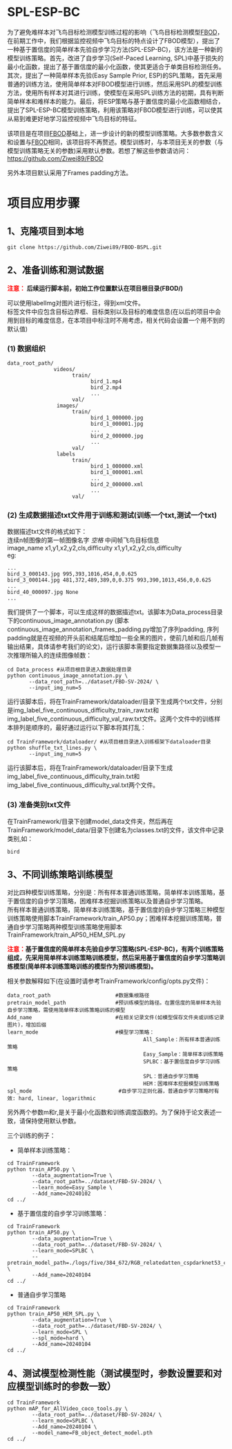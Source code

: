 # SPL-ESP-BC
为了避免难样本对飞鸟目标检测模型训练过程的影响（飞鸟目标检测模型[FBOD](https://github.com/Ziwei89/FBOD)，在前期工作中，我们根据监控视频中飞鸟目标的特点设计了FBOD模型），提出了一种基于置信度的简单样本先验自步学习方法(SPL-ESP-BC)，该方法是一种新的模型训练策略。首先，改进了自步学习(Self-Paced Learning, SPL)中基于损失的最小化函数，提出了基于置信度的最小化函数，使其更适合于单类目标检测任务。其次，提出了一种简单样本先验(Easy Sample Prior, ESP)的SPL策略，首先采用普通的训练方法，使用简单样本对FBOD模型进行训练，然后采用SPL的模型训练方法，使用所有样本对其进行训练，使模型在采用SPL训练方法的初期，具有判断简单样本和难样本的能力。最后，将ESP策略与基于置信度的最小化函数相结合，提出了SPL-ESP-BC模型训练策略，利用该策略对FBOD模型进行训练，可以使其从易到难更好地学习监控视频中飞鸟目标的特征。  


该项目是在项目[FBOD](https://github.com/Ziwei89/FBOD)基础上，进一步设计的新的模型训练策略。大多数参数含义和设置与[FBOD](https://github.com/Ziwei89/FBOD)相同，该项目将不再赘述。模型训练时，与本项目无关的参数（与模型训练策略无关的参数)采用默认参数。若想了解这些参数请访问：https://github.com/Ziwei89/FBOD  

另外本项目默认采用了Frames padding方法。  

# 项目应用步骤

## 1、克隆项目到本地
```
git clone https://github.com/Ziwei89/FBOD-BSPL.git
```
## 2、准备训练和测试数据
**<font color=red>注意：</font> 后续运行脚本前，初始工作位置默认在项目根目录(FBOD/)**

可以使用labelImg对图片进行标注，得到xml文件。  
标签文件中应包含目标边界框、目标类别以及目标的难度信息(在以后的项目中会用到目标的难度信息，在本项目中标注时不用考虑，相关代码会设置一个用不到的默认值)

### (1) 数据组织
```  
data_root_path/  
               videos/
                     train/
                           bird_1.mp4
                           bird_2.mp4
                           ...  
                     val/
                images/
                     train/  
                           bird_1_000000.jpg  
                           bird_1_000001.jpg  
                           ...  
                           bird_2_000000.jpg  
                           ...  
                     val/
                labels
                     train/  
                           bird_1_000000.xml  
                           bird_1_000001.xml  
                           ...
                           bird_2_000000.xml
                           ...  
                     val/
```  
### (2) 生成数据描述txt文件用于训练和测试(训练一个txt,测试一个txt)
数据描述txt文件的格式如下：  
连续n帧图像的第一帧图像名字 *空格* 中间帧飞鸟目标信息  
image_name x1,y1,x2,y2,cls,difficulty x1,y1,x2,y2,cls,difficulty  
eg:  
```
...  
bird_3_000143.jpg 995,393,1016,454,0,0.625
bird_3_000144.jpg 481,372,489,389,0,0.375 993,390,1013,456,0,0.625
...  
bird_40_000097.jpg None
...
```
我们提供了一个脚本，可以生成这样的数据描述txt。该脚本为Data_process目录下的continuous_image_annotation.py (脚本continuous_image_annotation_frames_padding.py增加了序列padding, 序列padding就是在视频的开头前和结尾后增加一些全黑的图片，使前几帧和后几帧有输出结果，具体请参考我们的论文)，运行该脚本需要指定数据集路径以及模型一次推理所输入的连续图像帧数：  
```
cd Data_process #从项目根目录进入数据处理目录
python continuous_image_annotation.py \
       --data_root_path=../dataset/FBD-SV-2024/ \
       --input_img_num=5
```
运行该脚本后，将在TrainFramework/dataloader/目录下生成两个txt文件，分别是img_label_five_continuous_difficulty_train_raw.txt和img_label_five_continuous_difficulty_val_raw.txt文件。这两个文件中的训练样本排列是顺序的，最好通过运行以下脚本将其打乱：  
```
cd TrainFramework/dataloader/ #从项目根目录进入训练框架下dataloader目录
python shuffle_txt_lines.py \
       --input_img_num=5
```
运行该脚本后，将在TrainFramework/dataloader/目录下生成img_label_five_continuous_difficulty_train.txt和img_label_five_continuous_difficulty_val.txt两个文件。
### (3) 准备类别txt文件
在TrainFramework/目录下创建model_data文件夹，然后再在TrainFramework/model_data/目录下创建名为classes.txt的文件，该文件中记录类别,如：
```
bird
```

## 3、不同训练策略训练模型
对比四种模型训练策略，分别是：所有样本普通训练策略，简单样本训练策略，基于置信度的自步学习策略，困难样本挖掘训练策略以及普通自步学习策略。  
所有样本普通训练策略，简单样本训练策略，基于置信度的自步学习策略三种模型训练策略使用脚本TrainFramework/train_AP50.py；困难样本挖掘训练策略，普通自步学习策略两种模型训练策略使用脚本TrainFramework/train_AP50_HEM_SPL.py  

**<font color=red>注意：</font>基于置信度的简单样本先验自步学习策略(SPL-ESP-BC)，有两个训练策略组成，先采用简单样本训练策略训练模型，然后采用基于置信度的自步学习策略训练模型(简单样本训练策略训练的模型作为预训练模型)。**

相关参数解释如下(在设置时请参考TrainFramework/config/opts.py文件)：  
```
data_root_path                     #数据集根路径
pretrain_model_path                #预训练模型的路径。在置信度的简单样本先验自步学习策略，需使用简单样本训练策略训练的模型
Add_name                           #在相关记录文件(如模型保存文件夹或训练记录图片)，增加后缀
learn_mode                         #模型学习策略：
                                            All_Sample：所有样本普通训练策略
                                            Easy_Sample：简单样本训练策略
                                            SPLBC：基于置信度自步学习训练策略
                                            SPL：普通自步学习策略
                                            HEM：困难样本挖掘模型训练策略
spl_mode                            #自步学习正则化器，普通自步学习策略时有效: hard, linear, logarithmic
```
另外两个参数m和r,是关于最小化函数和训练调度函数的。为了保持于论文表述一致，请保持使用默认参数。

三个训练的例子：  
* 简单样本训练策略： 
```
cd TrainFramework
python train_AP50.py \
        --data_augmentation=True \
        --data_root_path=../dataset/FBD-SV-2024/ \
        --learn_mode=Easy_Sample \
        --Add_name=20240102
cd ../
```

* 基于置信度的自步学习训练策略： 
```
cd TrainFramework
python train_AP50.py \
        --data_augmentation=True \
        --data_root_path=../dataset/FBD-SV-2024/ \
        --learn_mode=SPLBC \
        --pretrain_model_path=./logs/five/384_672/RGB_relatedatten_cspdarknet53_concat_Easy_Sample_aa_20240102/FB_object_detect_model.pth \
        --Add_name=20240104
cd ../
```
* 普通自步学习策略 
```
cd TrainFramework
python train_AP50_HEM_SPL.py \
        --data_augmentation=True \
        --data_root_path=../dataset/FBD-SV-2024/ \
        --learn_mode=SPL \
        --spl_mode=hard \
        --Add_name=20240104
cd ../
```
## 4、测试模型检测性能（测试模型时，参数设置要和对应模型训练时的参数一致）
```
cd TrainFramework
python mAP_for_AllVideo_coco_tools.py \
        --data_root_path=../dataset/FBD-SV-2024/ \
        --learn_mode=SPLBC \
        --Add_name=20240104 \
        --model_name=FB_object_detect_model.pth
cd ../
```